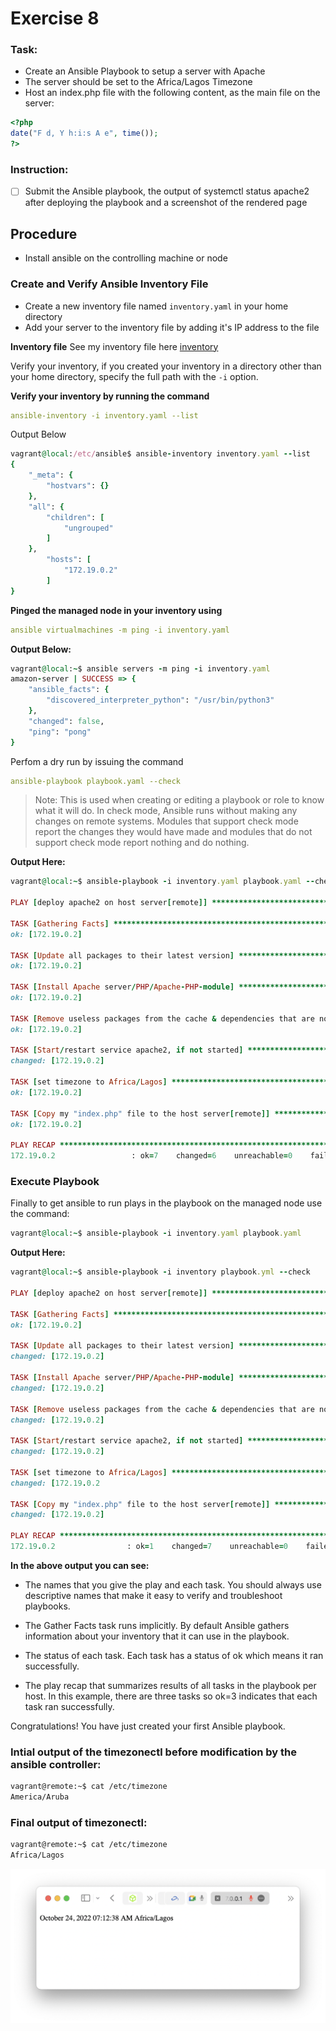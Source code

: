 
# Exercise 8

### Task:

- Create an Ansible Playbook to setup a server with Apache
- The server should be set to the Africa/Lagos Timezone
- Host an index.php file with the following content, as the main file on the server:
```php
<?php
date("F d, Y h:i:s A e", time());
?>
```
### Instruction:

 * [ ] Submit the Ansible playbook, the output of systemctl status apache2 after deploying the playbook and a screenshot of the rendered page



## Procedure
- Install ansible on the controlling machine or node

### Create and Verify Ansible Inventory File
- Create a new inventory file named `inventory.yaml` in your home directory
- Add your server to the inventory file by adding it's IP address to the file

**Inventory file**
See my inventory file here [inventory](https://github.com/philemonnwanne/altschool-cloud-exercises/blob/main/Month-02/Exercise-08/inventory.yaml)

Verify your inventory, if you created your inventory in a directory other than your home directory, specify the full path with the `-i` option.

**Verify your inventory by running the command** 
```yaml
ansible-inventory -i inventory.yaml --list
```

Output Below
```ruby
vagrant@local:/etc/ansible$ ansible-inventory inventory.yaml --list
{
    "_meta": {
        "hostvars": {}
    },
    "all": {
        "children": [
            "ungrouped"
        ]
    },
        "hosts": [
            "172.19.0.2"
        ]
}
```

**Pinged the managed node in your inventory using** 
```yaml
ansible virtualmachines -m ping -i inventory.yaml
```

**Output Below:**
```ruby
vagrant@local:~$ ansible servers -m ping -i inventory.yaml
amazon-server | SUCCESS => {
    "ansible_facts": {
        "discovered_interpreter_python": "/usr/bin/python3"
    },
    "changed": false,
    "ping": "pong"
}
```

Perfom a dry run by issuing the command 
```yaml
ansible-playbook playbook.yaml --check
```

> Note:  This is used when creating or editing a playbook or role to know what it will do. In check mode, Ansible runs without making any changes on remote systems. Modules that support check mode report the changes they would have made and modules that do not support check mode report nothing and do nothing.

**Output Here:**
```ruby
vagrant@local:~$ ansible-playbook -i inventory.yaml playbook.yaml --check

PLAY [deploy apache2 on host server[remote]] *************************************************

TASK [Gathering Facts] ***********************************************************************
ok: [172.19.0.2]

TASK [Update all packages to their latest version] *******************************************
ok: [172.19.0.2]

TASK [Install Apache server/PHP/Apache-PHP-module] *******************************************
ok: [172.19.0.2]

TASK [Remove useless packages from the cache & dependencies that are no longer required] *****
ok: [172.19.0.2]

TASK [Start/restart service apache2, if not started] *****************************************
changed: [172.19.0.2]

TASK [set timezone to Africa/Lagos] **********************************************************
ok: [172.19.0.2]

TASK [Copy my "index.php" file to the host server[remote]] ***********************************
ok: [172.19.0.2]

PLAY RECAP ***********************************************************************************
172.19.0.2                 : ok=7    changed=6    unreachable=0    failed=0    skipped=0    rescued=0    ignored=0   
```


### Execute Playbook
Finally to get ansible to run plays in the playbook on the managed node use the command:
```ruby
vagrant@local:~$ ansible-playbook -i inventory.yaml playbook.yaml
```
**Output Here:**
```ruby
vagrant@local:~$ ansible-playbook -i inventory playbook.yml --check

PLAY [deploy apache2 on host server[remote]] *************************************************

TASK [Gathering Facts] ***********************************************************************
ok: [172.19.0.2]

TASK [Update all packages to their latest version] *******************************************
changed: [172.19.0.2]

TASK [Install Apache server/PHP/Apache-PHP-module] *******************************************
changed: [172.19.0.2]

TASK [Remove useless packages from the cache & dependencies that are no longer required] *****
changed: [172.19.0.2]

TASK [Start/restart service apache2, if not started] *****************************************
changed: [172.19.0.2]

TASK [set timezone to Africa/Lagos] **********************************************************
changed: [172.19.0.2

TASK [Copy my "index.php" file to the host server[remote]] ***********************************
changed: [172.19.0.2]

PLAY RECAP ***********************************************************************************
172.19.0.2                : ok=1    changed=7    unreachable=0    failed=0    skipped=0    rescued=0    ignored=0   
```

**In the above output you can see:**

- The names that you give the play and each task. You should always use descriptive names that make it easy to verify and troubleshoot playbooks.

- The Gather Facts task runs implicitly. By default Ansible gathers information about your inventory that it can use in the playbook.

- The status of each task. Each task has a status of ok which means it ran successfully.

- The play recap that summarizes results of all tasks in the playbook per host. In this example, there are three tasks so ok=3 indicates that each task ran successfully.

Congratulations! You have just created your first Ansible playbook.


### Intial output of the timezonectl before modification by the ansible controller:
```bash
vagrant@remote:~$ cat /etc/timezone
America/Aruba
```


### Final output of timezonectl:
```bash
vagrant@remote:~$ cat /etc/timezone
Africa/Lagos
```


![timezone-output](https://github.com/philemonnwanne/altschool-cloud-exercises/blob/main/Month-02/Exercise-08/images/etc-timezone.png)


